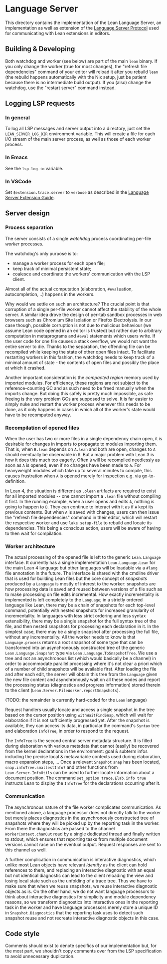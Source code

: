 # Language Server

This directory contains the implementation of the Lean Language Server, an implementation as well as extension of the [Language Server Protocol](https://microsoft.github.io/language-server-protocol/) used for communicating with Lean extensions in editors.

## Building & Developing

Both watchdog and worker (see below) are part of the main `lean` binary.
If you only change the worker (true for most changes), the "refresh file dependencies" command of your editor will reload it after you rebuild `lean` (the rebuild happens automatically with the Nix setup, just be patient because there is no intermediate build output).
If you (also) change the watchdog, use the "restart server" command instead.

## Logging LSP requests

### In general

To log all LSP messages and server output into a directory, just set the `LEAN_SERVER_LOG_DIR` environment variable. This will create a file for each I/O stream of the main server process, as well as those of each worker process.

### In Emacs

See the `lsp-log-io` variable.

### In VSCode

Set `$extension.trace.server` to `verbose` as described in the [Language Server Extension Guide](https://code.visualstudio.com/api/language-extensions/language-server-extension-guide#logging-support-for-language-server).

## Server design

### Process separation

The server consists of a single *watchdog* process coordinating per-file *worker* processes.

The watchdog's only purpose is to:
- manage a worker process for each open file;
- keep track of minimal persistent state;
- coalesce and coordinate the workers' communication with the LSP client.

Almost all of the actual computation (elaboration, `#eval`uation, autocompletion, ..) happens in the workers.

Why would we settle on such an architecture? The crucial point is that corruption of a single per-file worker cannot affect the stability of the whole server. A similar idea drove the design of per-tab sandbox processes in web browsers such as Chromium Site Isolation or Firefox Electrolysis. In our case though, possible corruption is not due to malicious behaviour (we assume Lean code opened in an editor is trusted) but rather due to arbitrary computation in metaprograms and `#eval` statements which users write. If the user code for one file causes a stack overflow, we would not want the entire server to die. Thanks to the separation, the offending file can be recompiled while keeping the state of other open files intact. To facilitate restarting workers in this fashion, the watchdog needs to keep track of a minimal amount of state - the contents of open files and possibly the place at which it crashed.

Another important consideration is the *compacted region* memory used by imported modules. For efficiency, these regions are not subject to the reference-counting GC and as such need to be freed manually when the imports change. But doing this safely is pretty much impossible, as safe freeing is the very problem GCs are supposed to solve. It is far easier to simply nuke and restart the worker process whenever this needs to be done, as it only happens in cases in which all of the worker's state would have to be recomputed anyway.

### Recompilation of opened files

When the user has two or more files in a single dependency chain open, it is desirable for changes in imports to propagate to modules importing them. That is, when `B.lean` depends on `A.lean` and both are open, changes to `A` should eventually be observable in `B`. But a major problem with Lean 3 is how it does this much too eagerly. Often `B` will be recompiled needlessly as soon as `A` is opened, even if no changes have been made to `A`. For heavyweight modules which take up to several minutes to compile, this causes frustration when `A` is opened merely for inspection e.g. via go-to-definition.

In Lean 4, the situation is different as `.olean` artifacts are required to exist for all imported modules -- one cannot import a `.lean` file without compiling it first. In the running example, when a user opens and edits `A`, nothing is going to happen to `B`. They can continue to interact with it as if `A` kept its previous contents. But when `A` is saved with changes, users can then issue the "refresh file dependencies" command in their editor, which will restart the respective worker and use `lake setup-file` to rebuild and locate its dependencies. This being a conscious action, users will be aware of having to then wait for compilation.

### Worker architecture

The actual processing of the opened file is left to the generic `Lean.Language` interface.
It currently has a single implementation `Lean.Language.Lean` for the main Lean 4 language but other languages will be loadable via a `#lang` file annotation in the future.
The interface is shared with the cmdline driver that is used for building Lean files but the core concept of *snapshots* produced by a `Language` is mostly of interest to the worker: snapshots are how processing data is saved and reused between versions of a file such as to make processing on file edits incremental.
How exactly incrementality is implemented is left completely to the `Language`; in a strictly ordered language like Lean, there may be a chain of snapshots for each top-level command, potentially with nested snapshots for increased granularity of incrementality.
In languages with less strict ordering and less syntax extensibility, there may be a single snapshot for the full syntax tree of the file, and then nested snapshots for processing each declaration in it.
In the simplest case, there may be a single snapshot after processing the full file, without any incrementality.
All the worker needs to know is that `Language.process` returns a root snapshot of some type that can be transformed into an asynchronously constructed tree of the generic `Lean.Language.Snapshot` type via `Lean.Language.ToSnapshotTree`.
We use a tree and not an asynchronous list (which would basically be a channel) in order to accommodate parallel processing where it's not clear a priori which of a number of child snapshots will be available first.
After loading the file and after each edit, the server will obtain this tree from the `Language` given the new file content and asynchronously wait on all these nodes and report the processing status (diagnostics and progress information) stored therein to the client (`Lean.Server.FileWorker.reportSnapshots`).

(TODO: the remainder is currently hard-coded for the `Lean` language)

Request handlers usually locate and access a single snapshot in the tree based on the cursor position using `withWaitFindSnap`, which will wait for elaboration if it is not sufficiently progressed yet.
After the snapshot is available, they can access its data, in particular the command's `Syntax` tree and elaboration `InfoTree`, in order to respond to the request.

The `InfoTree` is the second central server metadata structure.
It is filled during elaboration with various metadata that cannot (easily) be recovered from the kernel declarations in the environment: goal & subterm infos including the precise local & metavariable contexts used during elaboration, macro expansion steps, ...
Once a relevant `Snapshot` `snap` has been located, `snap.infoTree.smallestInfo?` and other functions from `Lean.Server.InfoUtils` can be used to further locate information about a document position.
The command `set_option trace.Elab.info true` instructs Lean to display the `InfoTree` for the declarations occurring after it.

### Communication

The asynchronous nature of the file worker complicates communication.
As mentioned above, a language processor does not directly talk to the worker but merely places diagnostics in the asynchronously constructed tree of snapshots where they will be picked up by the reporting task in the worker.
From there the diagnostics are passed to the channel `WorkerContext.chanOut` read by a single dedicated thread and finally written to stdout, which ensures that reporting tasks from multiple document versions cannot race on the eventual output.
Request responses are sent to this channel as well.

A further complication in communication is interactive diagnostics, which unlike most Lean objects have relevant *identity* as the client can hold references to them, and replacing an interactive diagnostic with an equal but not identical diagnostic can lead to the client reloading the view and losing local state such as the unfolding of a trace tree.
Thus we have to make sure that when we reuse snapshots, we reuse interactive diagnostic objects as is.
On the other hand, we do not want language processors to think about interactive diagnostics for simplicity and module dependency reasons, so we transform diagnostics into interactive ones in the reporting task in the worker and have language processors merely store a unique ID in `Snapshot.Diagnostics` that the reporting task uses to detect such snapshot reuse and not recreate interactive diagnostic objects in this case.

## Code style

Comments should exist to denote specifics of our implementation but, for
the most part, we shouldn't copy comments over from the LSP specification
to avoid unnecessary duplication.
